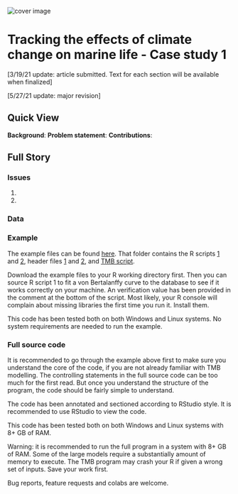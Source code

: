![cover image](https://hvoltbb.github.io/pics/cover_pic2.png)
# Tracking the effects of climate change on marine life - Case study 1
[3/19/21 update: article submitted. Text for each section will be available when finalized]

[5/27/21 update: major revision]
## Quick View
**Background**: 
**Problem statement**: 
**Contributions**: 

## Full Story

### Issues
1.
2.
### Data

### Example
The example files can be found [here](/example). That folder contains the R scripts [1](/example/example.R) and [2](/example/preprocess.R), header files [1](/example/growth.h) and [2](/example/growth_imp.h), and [TMB script](/example/example.cpp).

Download the example files to your R working directory first. Then you can source R script 1 to fit a von Bertalanffy curve to the database to see if it works correctly on your machine. An verification value has been provided in the comment at the bottom of the script. Most likely, your R console will complain about missing libraries the first time you run it. Install them.

This code has been tested both on both Windows and Linux systems. No system requirements are needed to run the example.

### Full source code
It is recommended to go through the example above first to make sure you understand the core of the code, if you are not already familiar with TMB modelling. The controlling statements in the full source code can be too much for the first read. But once you understand the structure of the program, the code should be fairly simple to understand.

The code has been annotated and sectioned according to RStudio style. It is recommended to use RStudio to view the code.

This code has been tested both on both Windows and Linux systems with 8+ GB of RAM. 

Warning: it is recommended to run the full program in a system with 8+ GB of RAM. Some of the large models require a substantially amount of memory to execute. The TMB program may crash your R if given a wrong set of inputs. Save your work first. 

Bug reports, feature requests and colabs are welcome. 
